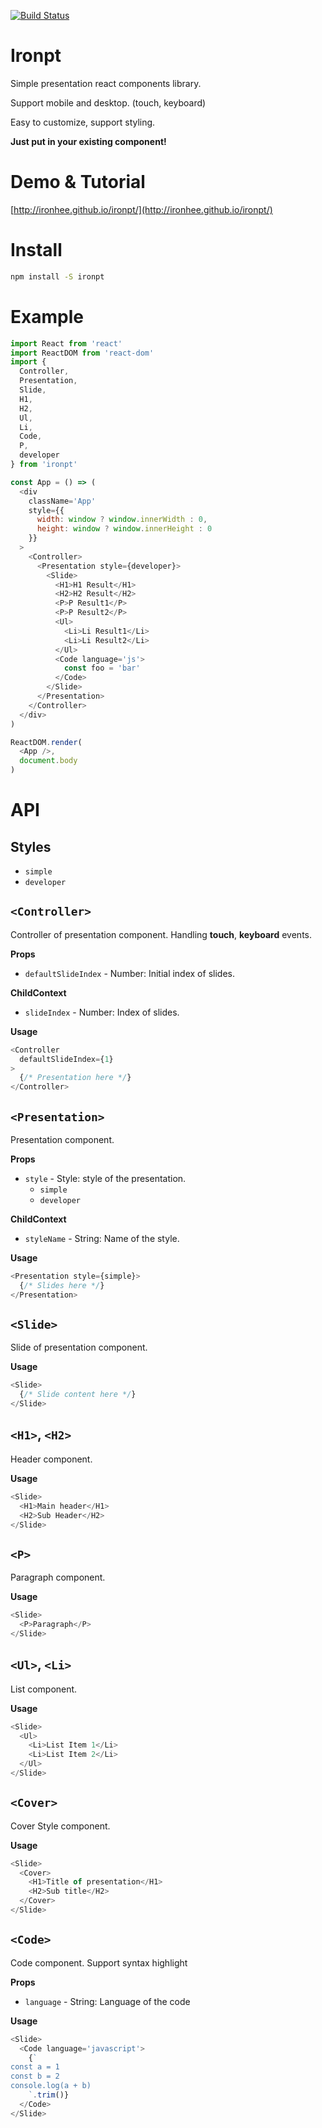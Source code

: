  [![Build Status](https://travis-ci.org/ironhee/ironpt.svg?branch=master)](https://travis-ci.org/ironhee/ironpt)

# Ironpt

Simple presentation react components library.

Support mobile and desktop. (touch, keyboard)

Easy to customize, support styling.

__Just put in your existing component!__

# Demo & Tutorial

[http://ironhee.github.io/ironpt/](http://ironhee.github.io/ironpt/)

# Install

```bash
npm install -S ironpt
```

# Example

```js
import React from 'react'
import ReactDOM from 'react-dom'
import {
  Controller,
  Presentation,
  Slide,
  H1,
  H2,
  Ul,
  Li,
  Code,
  P,
  developer
} from 'ironpt'

const App = () => (
  <div
    className='App'
    style={{
      width: window ? window.innerWidth : 0,
      height: window ? window.innerHeight : 0
    }}
  >
    <Controller>
      <Presentation style={developer}>
        <Slide>
          <H1>H1 Result</H1>
          <H2>H2 Result</H2>
          <P>P Result1</P>
          <P>P Result2</P>
          <Ul>
            <Li>Li Result1</Li>
            <Li>Li Result2</Li>
          </Ul>
          <Code language='js'>
            const foo = 'bar'
          </Code>
        </Slide>
      </Presentation>
    </Controller>
  </div>
)

ReactDOM.render(
  <App />,
  document.body
)
```

# API

## Styles

- `simple`
- `developer`

## `<Controller>`

Controller of presentation component.
Handling __touch__, __keyboard__ events.

__Props__
- `defaultSlideIndex` - Number: Initial index of slides.

__ChildContext__
- `slideIndex` - Number: Index of slides.

__Usage__

```js
<Controller
  defaultSlideIndex={1}
>
  {/* Presentation here */}
</Controller>
```

## `<Presentation>`

Presentation component.

__Props__
- `style` - Style: style of the presentation.
  - `simple`
  - `developer`

__ChildContext__
- `styleName` - String: Name of the style.

__Usage__

```js
<Presentation style={simple}>
  {/* Slides here */}
</Presentation>
```

## `<Slide>`

Slide of presentation component.

__Usage__

```js
<Slide>
  {/* Slide content here */}
</Slide>
```

## `<H1>`, `<H2>`

Header component.

__Usage__

```js
<Slide>
  <H1>Main header</H1>
  <H2>Sub Header</H2>
</Slide>
```

## `<P>`

Paragraph component.

__Usage__

```js
<Slide>
  <P>Paragraph</P>
</Slide>
```

## `<Ul>`, `<Li>`

List component.

__Usage__

```js
<Slide>
  <Ul>
    <Li>List Item 1</Li>
    <Li>List Item 2</Li>
  </Ul>
</Slide>
```

## `<Cover>`

Cover Style component.

__Usage__

```js
<Slide>
  <Cover>
    <H1>Title of presentation</H1>
    <H2>Sub title</H2>
  </Cover>
</Slide>
```

## `<Code>`

Code component. Support syntax highlight


__Props__
- `language` - String: Language of the code

__Usage__

```js
<Slide>
  <Code language='javascript'>
    {`
const a = 1
const b = 2
console.log(a + b)
    `.trim()}
  </Code>
</Slide>
```
